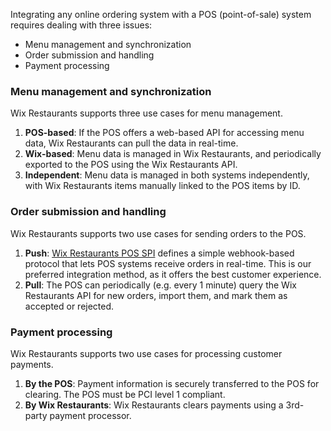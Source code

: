 Integrating any online ordering system with a POS (point-of-sale) system requires dealing with three issues:

* Menu management and synchronization
* Order submission and handling
* Payment processing

### Menu management and synchronization
Wix Restaurants supports three use cases for menu management.

1. **POS-based**: If the POS offers a web-based API for accessing menu data, Wix Restaurants can pull the data in real-time.
2. **Wix-based**: Menu data is managed in Wix Restaurants, and periodically exported to the POS using the Wix Restaurants API.
3. **Independent**: Menu data is managed in both systems independently, with Wix Restaurants items manually linked to the POS items by ID.

### Order submission and handling
Wix Restaurants supports two use cases for sending orders to the POS.

1. **Push**: [Wix Restaurants POS SPI](Wix-Restaurants-POS-(point-of-sale)-SPI) defines a simple webhook-based protocol that lets POS systems receive orders in real-time. This is our preferred integration method, as it offers the best customer experience.
2. **Pull**: The POS can periodically (e.g. every 1 minute) query the Wix Restaurants API for new orders, import them, and mark them as accepted or rejected.

### Payment processing
Wix Restaurants supports two use cases for processing customer payments.

1. **By the POS**: Payment information is securely transferred to the POS for clearing. The POS must be PCI level 1 compliant.
2. **By Wix Restaurants**: Wix Restaurants clears payments using a 3rd-party payment processor.

